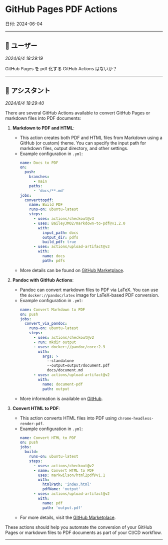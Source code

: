 # GitHub Pages PDF Actions

日付: 2024-06-04

---

## 👤 ユーザー
*2024/6/4 18:29:19*

GitHub Pages を pdf 化する GitHub Actions はないか？

---

## 🤖 アシスタント
*2024/6/4 18:29:40*

There are several GitHub Actions available to convert GitHub Pages or markdown files into PDF documents:

1. **Markdown to PDF and HTML**:
   - This action creates both PDF and HTML files from Markdown using a GitHub (or custom) theme. You can specify the input path for markdown files, output directory, and other settings.
   - Example configuration in `.yml`:
     ```yaml
     name: Docs to PDF
     on:
       push:
         branches:
           - main
         paths:
           - 'docs/**.md'
     jobs:
       converttopdf:
         name: Build PDF
         runs-on: ubuntu-latest
         steps:
           - uses: actions/checkout@v3
           - uses: BaileyJM02/markdown-to-pdf@v1.2.0
             with:
               input_path: docs
               output_dir: pdfs
               build_pdf: true
           - uses: actions/upload-artifact@v3
             with:
               name: docs
               path: pdfs
     ```
   - More details can be found on [GitHub Marketplace](https://github.com/marketplace/actions/markdown-to-pdf-and-html).

2. **Pandoc with GitHub Actions**:
   - Pandoc can convert markdown files to PDF via LaTeX. You can use the `docker://pandoc/latex` image for LaTeX-based PDF conversion.
   - Example configuration in `.yml`:
     ```yaml
     name: Convert Markdown to PDF
     on: push
     jobs:
       convert_via_pandoc:
         runs-on: ubuntu-latest
         steps:
           - uses: actions/checkout@v2
           - run: mkdir output
           - uses: docker://pandoc/core:2.9
             with:
               args: >
                 --standalone
                 --output=output/document.pdf
                 docs/document.md
           - uses: actions/upload-artifact@v2
             with:
               name: document-pdf
               path: output
     ```
   - More information is available on [GitHub](https://github.com/pandoc/pandoc-action-example).

3. **Convert HTML to PDF**:
   - This action converts HTML files into PDF using `chrome-headless-render-pdf`.
   - Example configuration in `.yml`:
     ```yaml
     name: Convert HTML to PDF
     on: push
     jobs:
       build:
         runs-on: ubuntu-latest
         steps:
           - uses: actions/checkout@v2
           - name: Convert HTML to PDF
             uses: markwilson/html2pdf@v1.1
             with:
               htmlPath: 'index.html'
               pdfName: 'output'
           - uses: actions/upload-artifact@v2
             with:
               name: pdf
               path: 'output.pdf'
     ```
   - For more details, visit the [GitHub Marketplace](https://github.com/marketplace/actions/convert-html-to-pdf).

These actions should help you automate the conversion of your GitHub Pages or markdown files to PDF documents as part of your CI/CD workflow.

---
